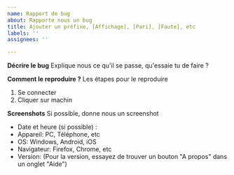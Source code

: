 ```yaml
---
name: Rapport de bug
about: Rapporte nous un bug
title: Ajouter un préfixe, [Affichage], [Pari], [Faute], etc
labels: ''
assignees: ''

---
```


**Décrire le bug**
Explique nous ce qu'il se passe, qu'essaie tu de faire ?

**Comment le reproduire ?**
Les étapes pour le reproduire
1. Se connecter
2. Cliquer sur machin


**Screenshots**
Si possible, donne nous un screenshot


-  Date et heure (si possible) : 
 - Appareil: PC, Téléphone, etc
 - OS: Windows, Android, iOS
 - Navigateur: Firefox, Chrome, etc
 - Version: 
(Pour la version, essayez de trouver un bouton "A propos" dans un onglet "Aide")
